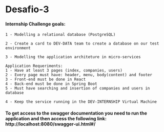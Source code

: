 # Desafio-3

#### Internship Challenge goals:

	1 - Modelling a relational database (PostgreSQL)

	2 - Create a card to DEV-DATA team to create a database on our test environment

	3 - Modelling the application architeture in micro-services

	Application Requeriments:
	1 - Have at least 3 pages (index, companies, users)
	2 - Every page must have: header, menu, body(content) and footer
	3 - Front-end must be done in React
	4 - Back-end must be done in Spring Boot
	5 - Must have searching and insertion of companies and users in database

	4 - Keep the service running in the DEV-INTERNSHIP Virtual Machine

#### To get access to the swagger documentation you need to run the application and then access the following link: http://localhost:8080/swagger-ui.html#/
